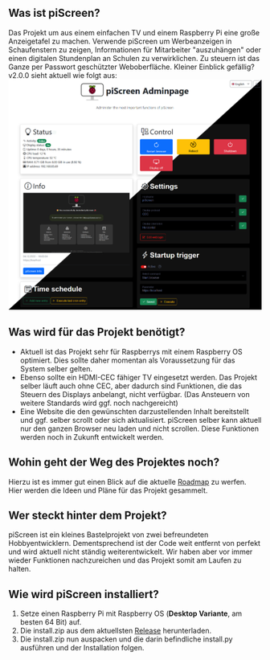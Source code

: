 ## Was ist piScreen?
Das Projekt um aus einem einfachen TV und einem Raspberry Pi eine große Anzeigetafel zu machen.
Verwende piScreen um Werbeanzeigen in Schaufenstern zu zeigen, Informationen für Mitarbeiter "auszuhängen" oder einen digitalen Stundenplan an Schulen zu verwirklichen.
Zu steuern ist das Ganze per Passwort geschützter Weboberfläche. Kleiner Einblick gefällig? v2.0.0 sieht aktuell wie folgt aus:
![piScreen](https://raw.githubusercontent.com/Jet0JLH/piScreen/gh-pages/img/piScreen_pageAdmin_v2.0.0.JPG)

## Was wird für das Projekt benötigt?
- Aktuell ist das Projekt sehr für Raspberrys mit einem Raspberry OS optimiert. Dies sollte daher momentan als Voraussetzung für das System selber gelten.
- Ebenso sollte ein HDMI-CEC fähiger TV eingesetzt werden. Das Projekt selber läuft auch ohne CEC, aber dadurch sind Funktionen, die das Steuern des Displays anbelangt, nicht verfügbar. (Das Ansteuern von weitere Standards wird ggf. noch nachgereicht)
- Eine Website die den gewünschten darzustellenden Inhalt bereitstellt und ggf. selber scrollt oder sich aktualisiert. piScreen selber kann aktuell nur den ganzen Browser neu laden und nicht scrollen. Diese Funktionen werden noch in Zukunft entwickelt werden.

## Wohin geht der Weg des Projektes noch?
Hierzu ist es immer gut einen Blick auf die aktuelle [Roadmap](https://github.com/Jet0JLH/piScreen/wiki/Roadmap) zu werfen. Hier werden die Ideen und Pläne für das Projekt gesammelt.

## Wer steckt hinter dem Projekt?
piScreen ist ein kleines Bastelprojekt von zwei befreundeten Hobbyentwicklern. Dementsprechend ist der Code weit entfernt von perfekt und wird aktuell nicht ständig weiterentwickelt. Wir haben aber vor immer wieder Funktionen nachzureichen und das Projekt somit am Laufen zu halten.

## Wie wird piScreen installiert?
1. Setze einen Raspberry Pi mit Raspberry OS (**Desktop Variante**, am besten 64 Bit) auf.
2. Die install.zip aus dem aktuellsten [Release](https://github.com/Jet0JLH/piScreen/releases) herunterladen.
3. Die install.zip nun auspacken und die darin befindliche install.py ausführen und der Installation folgen.
